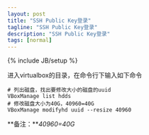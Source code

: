 ```yaml
---
layout: post
title: "SSH Public Key登录"
tagline: "SSH Public Key登录"
description: "SSH Public Key登录"
tags: [normal]
---
```

{% include JB/setup %}

进入virtualbox的目录，在命令行下输入如下命令

	# 列出磁盘，找出要修改大小的磁盘的uuid
    VBoxManage list hdds
	# 修改磁盘大小为40G，40960=40G
    VBoxManage modifyhd uuid --resize 40960

**备注：***40960=40G*